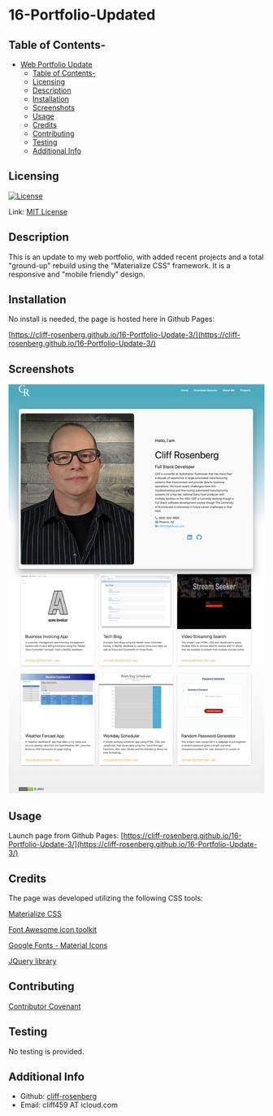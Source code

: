 # 16-Portfolio-Updated

## Table of Contents-
- [Web Portfolio Update](#web-portfolio-update)
  - [Table of Contents-](#table-of-contents-)
  - [Licensing](#licensing)
  - [Description](#description)
  - [Installation](#installation)
  - [Screenshots](#screenshots)
  - [Usage](#usage)
  - [Credits](#credits)
  - [Contributing](#contributing)
  - [Testing](#testing)
  - [Additional Info](#additional-info)

## Licensing

[![License](https://img.shields.io/badge/license-MIT-green)](./LICENSE)

Link: [MIT License](https://opensource.org/licenses/MIT)

## Description

This is an update to my web portfolio, with added recent projects and a total "ground-up" rebuild using the "Materialize CSS" framework. It is a responsive and "mobile friendly" design.

## Installation

No install is needed, the page is hosted here in Github Pages:

[https://cliff-rosenberg.github.io/16-Portfolio-Update-3/](https://cliff-rosenberg.github.io/16-Portfolio-Update-3/)

## Screenshots

![Screenshot](./assets/images/portfolio-render.png)

## Usage

Launch page from Github Pages: [https://cliff-rosenberg.github.io/16-Portfolio-Update-3/](https://cliff-rosenberg.github.io/16-Portfolio-Update-3/)

## Credits

The page was developed utilizing the following CSS tools:

[Materialize CSS](https://materializecss.github.io/materialize/)

[Font Awesome icon toolkit](https://fontawesome.com/)

[Google Fonts - Material Icons](https://developers.google.com/fonts/docs/material_icons)

[JQuery library](https://jquery.com/)

## Contributing

  [Contributor Covenant](https://www.contributor-covenant.org/)

## Testing

  No testing is provided.

## Additional Info

- Github: [cliff-rosenberg](https://github.com/cliff-rosenberg)
- Email: cliff459 AT icloud.com